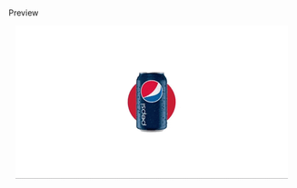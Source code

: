 # 
Preview
<p align="center">
    <img src="https://raw.githubusercontent.com/sanavila/CSS-Responsive-Card-Hover-Effects-Pepsi-Card-UI-Design/main/img/giphy.gif">
</p>

 
